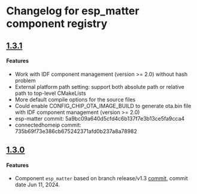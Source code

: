 # Changelog for esp_matter component registry

## [1.3.1](https://components.espressif.com/components/espressif/esp_matter/versions/1.3.1)

#### Features

- Work with IDF component management (version >= 2.0) without hash problem
- External platform path setting: support both absolute path or relative path to top-level CMakeLists
- More default compile options for the source files
- Could enable CONFIG_CHIP_OTA_IMAGE_BUILD to generate ota.bin file with IDF component management (version >= 2.0)
- esp-matter commit: 5a9bc09a640d5cfd4c6b137f7e3b13ce5fa9cca4
- connectedhomeip commit: 735b69f73e386cb675242371afd0b237a8a78982

## [1.3.0](https://components.espressif.com/components/espressif/esp_matter/versions/1.3.0)

#### Features

- Component `esp_matter` based on branch release/v1.3 [commit](https://github.com/espressif/esp-matter/commit/d76d4857d768b32eb215e825448d938018e5691a), commit date Jun 11, 2024.
